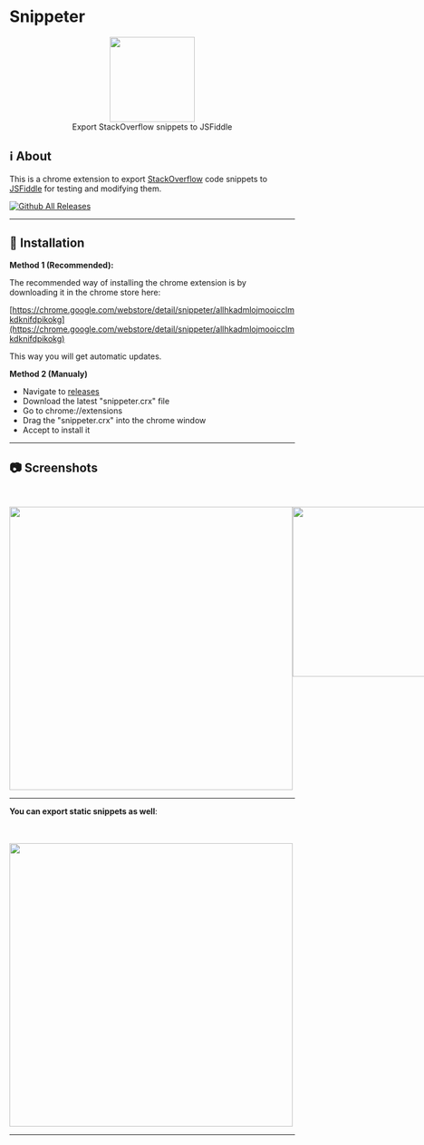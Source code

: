 # Snippeter

<p align="center">
<img height="150" width="auto" src="https://raw.githubusercontent.com/NLDev/Snippeter/master/icon/icon-big.png" /><br>
Export StackOverflow snippets to JSFiddle
</p>

## :information_source: About

This is a chrome extension to export [StackOverflow](https://stackoverflow.com) code snippets to [JSFiddle](https://jsfiddle.net) for testing and modifying them.

[![Github All Releases](https://img.shields.io/github/release/NLDev/Snippeter.svg)](https://github.com/NLDev/Snippeter/releases)

<hr>

## :wrench: Installation

**Method 1 (Recommended):**

The recommended way of installing the chrome extension is by downloading it in the chrome store here:

[https://chrome.google.com/webstore/detail/snippeter/allhkadmlojmooicclmkdknifdpikokg](https://chrome.google.com/webstore/detail/snippeter/allhkadmlojmooicclmkdknifdpikokg)

This way you will get automatic updates.

**Method 2 (Manualy)**

* Navigate to [releases](https://github.com/NLDev/Snippeter/releases)
* Download the latest "snippeter.crx" file
* Go to chrome://extensions
* Drag the "snippeter.crx" into the chrome window
* Accept to install it 

<hr>

## :camera: Screenshots

<p align="center">
<br>
<div style="display:flex;">
<img height="500" width="auto" src="https://raw.githubusercontent.com/NLDev/Snippeter/master/.src/scr1.png" />
<img height="300" width="auto" src="https://raw.githubusercontent.com/NLDev/Snippeter/master/.src/scr2.png" />
</div>
<hr>

**You can export static snippets as well**:

<br><br>
<img height="500" width="auto" src="https://raw.githubusercontent.com/NLDev/Snippeter/master/.src/scr3.png" />
<br>
</p>

<hr>
